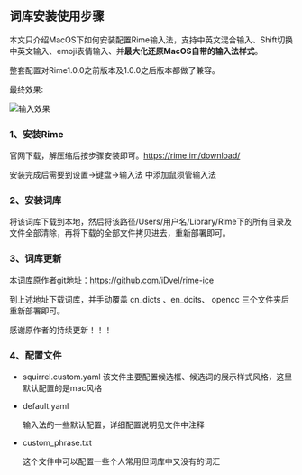 ## 词库安装使用步骤

本文只介绍MacOS下如何安装配置Rime输入法，支持中英文混合输入、Shift切换中英文输入、emoji表情输入、并**最大化还原MacOS自带的输入法样式**。

整套配置对Rime1.0.0之前版本及1.0.0之后版本都做了兼容。

最终效果:

![输入效果](./others/input.jpg)

### 1、安装Rime

官网下载，解压缩后按步骤安装即可。https://rime.im/download/

安装完成后需要到设置->键盘->输入法 中添加鼠须管输入法

### 2、安装词库
将该词库下载到本地，然后将该路径/Users/用户名/Library/Rime下的所有目录及文件全部清除，再将下载的全部文件拷贝进去，重新部署即可。

### 3、词库更新

本词库原作者git地址：https://github.com/iDvel/rime-ice

到上述地址下载词库，并手动覆盖 cn_dicts 、en_dcits、 opencc 三个文件夹后重新部署即可。

感谢原作者的持续更新！！！

### 4、配置文件
- squirrel.custom.yaml
  该文件主要配置候选框、候选词的展示样式风格，这里默认配置的是mac风格

- default.yaml

  输入法的一些默认配置，详细配置说明见文件中注释

- custom_phrase.txt

  这个文件中可以配置一些个人常用但词库中又没有的词汇
